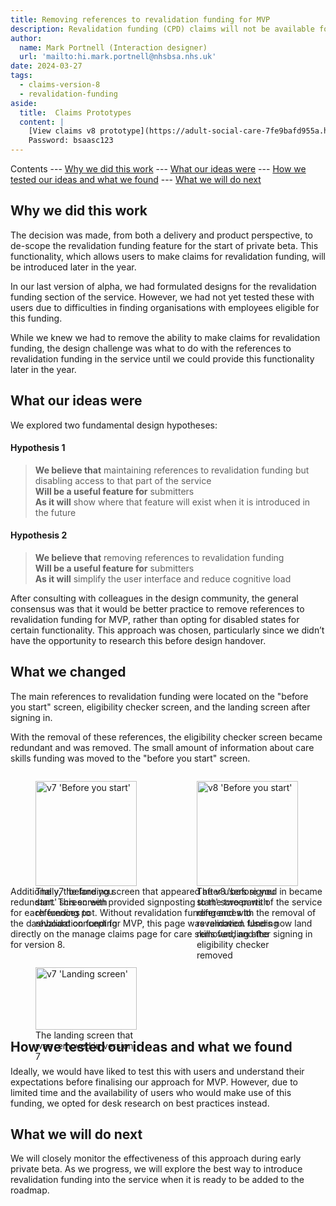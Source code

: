 ```yaml
---
title: Removing references to revalidation funding for MVP
description: Revalidation funding (CPD) claims will not be available for the start of Private Beta. To address this we removed references from the designs.
author:
  name: Mark Portnell (Interaction designer)
  url: 'mailto:hi.mark.portnell@nhsbsa.nhs.uk'
date: 2024-03-27
tags:
  - claims-version-8
  - revalidation-funding
aside:
  title:  Claims Prototypes
  content: |
    [View claims v8 prototype](https://adult-social-care-7fe9bafd955a.herokuapp.com/claims/prototypes/design/v8/) 
    Password: bsaasc123
---
```

Contents
--- [Why we did this work](#why-we-did-this-work)
--- [What our ideas were](#what-our-ideas-were)
--- [How we tested our ideas and what we found](#how-we-tested-our-ideas-and-what-we-found)
--- [What we will do next](#what-we-will-do-next)

## Why we did this work

The decision was made, from both a delivery and product perspective, to de-scope the revalidation funding feature for the start of private beta. This functionality, which allows users to make claims for revalidation funding, will be introduced later in the year.

In our last version of alpha, we had formulated designs for the revalidation funding section of the service. However, we had not yet tested these with users due to difficulties in finding organisations with employees eligible for this funding.

While we knew we had to remove the ability to make claims for revalidation funding, the design challenge was what to do with the references to revalidation funding in the service until we could provide this functionality later in the year.

## What our ideas were

We explored two fundamental design hypotheses:

#### Hypothesis 1
> **We believe that** maintaining references to revalidation funding but disabling access to that part of the service  
> **Will be a useful feature for** submitters  
> **As it will** show where that feature will exist when it is introduced in the future

#### Hypothesis 2
> **We believe that** removing references to revalidation funding  
> **Will be a useful feature for** submitters  
> **As it will** simplify the user interface and reduce cognitive load

After consulting with colleagues in the design community, the general consensus was that it would be better practice to remove references to revalidation funding for MVP, rather than opting for disabled states for certain functionality. This approach was chosen, particularly since we didn’t have the opportunity to research this before design handover.

## What we changed

The main references to revalidation funding were located on the "before you start" screen, eligibility checker screen, and the landing screen after signing in.

With the removal of these references, the eligibility checker screen became redundant and was removed. The small amount of information about care skills funding was moved to the "before you start" screen.

<div style="display: flex; flex-wrap: wrap; gap: 1rem;">
  <div style="flex: 1; max-width: 48%;">
    <figure>
      <img src="before-you-start-v7.png" alt="v7 'Before you start'" style="width: 100%; height: auto;">
      <figcaption>The v7 'before you start' screen with references to revalidation funding</figcaption>
    </figure>
  </div>
  <div style="flex: 1; max-width: 48%;">
    <figure>
      <img src="before-you-start-v8.png" alt="v8 'Before you start'" style="width: 100%; height: auto;">
      <figcaption>The v8 'before you start' screen with references to revalidation funding removed, and the eligibility checker removed</figcaption>
    </figure>
  </div>
</div>

Additionally, the landing screen that appeared after users signed in became redundant. This screen provided signposting to the two parts of the service for each funding pot. Without revalidation funding and with the removal of the dashboard concept for MVP, this page was removed. Users now land directly on the manage claims page for care skills funding after signing in for version 8.

<div style="display: flex; flex-wrap: wrap; gap: 1rem;">
  <div style="flex: 1; max-width: 48%;">
    <figure>
      <img src="landing-screen-v7.png" alt="v7 'Landing screen'" style="width: 100%; height: auto;">
      <figcaption>The landing screen that was removed in version 7</figcaption>
    </figure>
  </div>
</div>

## How we tested our ideas and what we found

Ideally, we would have liked to test this with users and understand their expectations before finalising our approach for MVP. However, due to limited time and the availability of users who would make use of this funding, we opted for desk research on best practices instead.

## What we will do next

We will closely monitor the effectiveness of this approach during early private beta. As we progress, we will explore the best way to introduce revalidation funding into the service when it is ready to be added to the roadmap.



